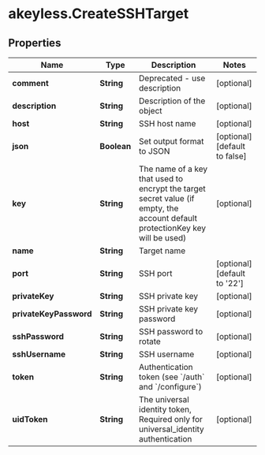 # akeyless.CreateSSHTarget

## Properties

Name | Type | Description | Notes
------------ | ------------- | ------------- | -------------
**comment** | **String** | Deprecated - use description | [optional] 
**description** | **String** | Description of the object | [optional] 
**host** | **String** | SSH host name | [optional] 
**json** | **Boolean** | Set output format to JSON | [optional] [default to false]
**key** | **String** | The name of a key that used to encrypt the target secret value (if empty, the account default protectionKey key will be used) | [optional] 
**name** | **String** | Target name | 
**port** | **String** | SSH port | [optional] [default to &#39;22&#39;]
**privateKey** | **String** | SSH private key | [optional] 
**privateKeyPassword** | **String** | SSH private key password | [optional] 
**sshPassword** | **String** | SSH password to rotate | [optional] 
**sshUsername** | **String** | SSH username | [optional] 
**token** | **String** | Authentication token (see &#x60;/auth&#x60; and &#x60;/configure&#x60;) | [optional] 
**uidToken** | **String** | The universal identity token, Required only for universal_identity authentication | [optional] 


